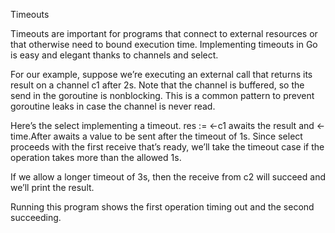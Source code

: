 Timeouts

Timeouts are important for programs that connect to external resources or that otherwise need to bound execution time. Implementing timeouts in Go is easy and elegant thanks to channels and select.
	

For our example, suppose we’re executing an external call that returns its result on a channel c1 after 2s. Note that the channel is buffered, so the send in the goroutine is nonblocking. This is a common pattern to prevent goroutine leaks in case the channel is never read.
	

Here’s the select implementing a timeout. res := <-c1 awaits the result and <-time.After awaits a value to be sent after the timeout of 1s. Since select proceeds with the first receive that’s ready, we’ll take the timeout case if the operation takes more than the allowed 1s.
	

If we allow a longer timeout of 3s, then the receive from c2 will succeed and we’ll print the result.
	

Running this program shows the first operation timing out and the second succeeding.
